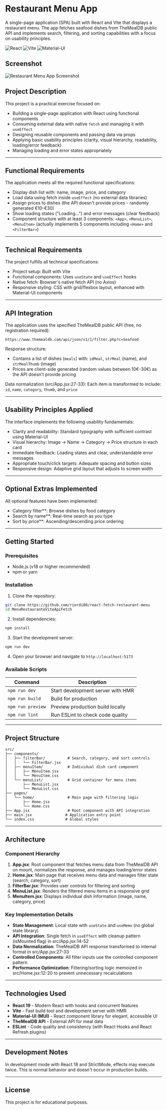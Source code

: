 # Restaurant Menu App

A single-page application (SPA) built with React and Vite that displays a restaurant menu. The app fetches seafood dishes from TheMealDB public API and implements search, filtering, and sorting capabilities with a focus on usability principles.

![React](https://img.shields.io/badge/React-19.1.1-blue?logo=react)
![Vite](https://img.shields.io/badge/Vite-7.1.7-646CFF?logo=vite)
![Material-UI](https://img.shields.io/badge/Material--UI-7.3.4-007FFF?logo=mui)

## Screenshot
  
![Restaurant Menu App Screenshot](public/screenshot.png)


## Project Description

This project is a practical exercise focused on:
- Building a single-page application with React using functional components
- Consuming external data with native `fetch` and managing it with `useEffect`
- Designing reusable components and passing data via props
- Applying basic usability principles (clarity, visual hierarchy, readability, loading/error feedback)
- Managing loading and error states appropriately

---

## Functional Requirements

The application meets all the required functional specifications:

- Display dish list with: name, image, price, and category
- Load data using fetch inside `useEffect` (no external data libraries)
- Assign prices to dishes (the API doesn't provide prices - randomly generated €10-€30)
- Show loading states ("Loading...") and error messages (clear feedback)
- Component structure with at least 3 components: `<App>`, `<MenuList>`, `<MenuItem>` (actually implements 5 components including `<Home>` and `<FilterBar>`)

---

## Technical Requirements

The project fulfills all technical specifications:

- Project setup: Built with Vite
- Functional components: Uses `useState` and `useEffect` hooks
- Native fetch: Browser's native fetch API (no Axios)
- Responsive styling: CSS with grid/flexbox layout, enhanced with Material-UI components

---

## API Integration

The application uses the specified TheMealDB public API (free, no registration required):

```
https://www.themealdb.com/api/json/v1/1/filter.php?c=Seafood
```

Response structure:
- Contains a list of dishes (`meals`) with: `idMeal`, `strMeal` (name), and `strMealThumb` (image)
- Prices are client-side generated (random values between 10€-30€) as the API doesn't provide pricing

Data normalization (src/App.jsx:27-33):
Each item is transformed to include: `id`, `name`, `category`, `thumb`, and `price`

---

## Usability Principles Applied

The interface implements the following usability fundamentals:

- Clarity and readability: Standard typography with sufficient contrast using Material-UI
- Visual hierarchy: Image → Name → Category → Price structure in each card
- Immediate feedback: Loading states and clear, understandable error messages
- Appropriate touch/click targets: Adequate spacing and button sizes
- Responsive design: Adaptive grid layout that adjusts to screen width

---

## Optional Extras Implemented

All optional features have been implemented:

- Category filter**: Browse dishes by food category
- Search by name**: Real-time search as you type
- Sort by price**: Ascending/descending price ordering

---

## Getting Started

### Prerequisites

- Node.js (v18 or higher recommended)
- npm or yarn

### Installation

1. Clone the repository:
```bash
git clone https://github.com/riordi80/react-fetch-restaurant-menu
cd MenuRestauranteViteApiFetch
```

2. Install dependencies:
```bash
npm install
```

3. Start the development server:
```bash
npm run dev
```

4. Open your browser and navigate to `http://localhost:5173`

### Available Scripts

| Command | Description |
|---------|-------------|
| `npm run dev` | Start development server with HMR |
| `npm run build` | Build for production |
| `npm run preview` | Preview production build locally |
| `npm run lint` | Run ESLint to check code quality |

---

## Project Structure

```
src/
├── components/
│   ├── filterBar/          # Search, category, and sort controls
│   │   └── FilterBar.jsx
│   ├── menuItem/           # Individual dish card component
│   │   ├── MenuItem.jsx
│   │   └── MenuItem.css
│   └── menuList/           # Grid container for menu items
│       ├── MenuList.jsx
│       └── MenuList.css
├── pages/
│   └── home/               # Main page with filtering logic
│       ├── Home.jsx
│       └── Home.css
├── App.jsx                 # Root component with API integration
├── main.jsx               # Application entry point
└── index.css              # Global styles
```

---

## Architecture

### Component Hierarchy

1. **App.jsx**: Root component that fetches menu data from TheMealDB API on mount, normalizes the response, and manages loading/error states
2. **Home.jsx**: Main page that receives menu data and manages filter state (search, category, sort)
3. **FilterBar.jsx**: Provides user controls for filtering and sorting
4. **MenuList.jsx**: Renders the filtered menu items in a responsive grid
5. **MenuItem.jsx**: Displays individual dish information (image, name, category, price)

### Key Implementation Details

- **State Management**: Local state with `useState` and `useMemo` (no global state library)
- **API Integration**: Single fetch in `useEffect` with cleanup pattern (isMounted flag) in src/App.jsx:14-52
- **Data Normalization**: TheMealDB API response transformed to internal format in src/App.jsx:27-33
- **Controlled Components**: All filter inputs use the controlled component pattern
- **Performance Optimization**: Filtering/sorting logic memoized in src/Home.jsx:12-20 to prevent unnecessary recalculations

---

## Technologies Used

- **React 19** - Modern React with hooks and concurrent features
- **Vite** - Fast build tool and development server with HMR
- **Material-UI (MUI)** - React component library for elegant, accessible UI
- **TheMealDB API** - External API for meal data
- **ESLint** - Code quality and consistency (with React Hooks and React Refresh plugins)

---

## Development Notes

In development mode with React 18 and StrictMode, effects may execute twice. This is normal behavior and doesn't occur in production builds.

---

## License

This project is for educational purposes.